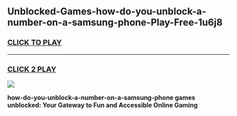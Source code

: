 
## Unblocked-Games-how-do-you-unblock-a-number-on-a-samsung-phone-Play-Free-1u6j8
<h3>
<a href="https://premium76.site?title=how-do-you-unblock-a-number-on-a-samsung-phone&ref=23A">CLICK TO PLAY</a></h3>
<hr>

<h3>
<a href="https://premium76.site?title=how-do-you-unblock-a-number-on-a-samsung-phone&ref=23A">CLICK 2 PLAY</a>
  
</h3>

<a href="https://premium76.site?title=how-do-you-unblock-a-number-on-a-samsung-phone&ref=23A"><img src="https://clearcache.store/games.png"></a>


**how-do-you-unblock-a-number-on-a-samsung-phone games unblocked: Your Gateway to Fun and Accessible Online Gaming**
